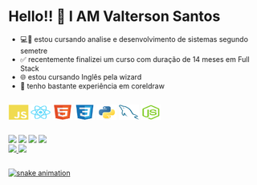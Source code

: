 <h1>Hello!! 👋 I AM Valterson Santos</h1>


- 💻📱 estou cursando analise e desenvolvimento de sistemas segundo semetre
- ✅ recentemente finalizei um curso com duração de 14 meses em Full Stack
- 🌐 estou cursando Inglês pela wizard
- 💎 tenho bastante experiência em coreldraw
  
##

<div style="display: inline_block">
  <img align="center" alt="valter-Js" height="30" width="40" src="https://raw.githubusercontent.com/devicons/devicon/master/icons/javascript/javascript-plain.svg">
  <img align="center" alt="valter-React" height="30" width="40" src="https://raw.githubusercontent.com/devicons/devicon/master/icons/react/react-original.svg">
  <img align="center" alt="valter-HTML" height="30" width="40" src="https://raw.githubusercontent.com/devicons/devicon/master/icons/html5/html5-original.svg">
  <img align="center" alt="valter-CSS" height="30" width="40" src="https://raw.githubusercontent.com/devicons/devicon/master/icons/css3/css3-original.svg">
  <img align="center" alt="valter-Python" height="30" width="40" src="https://raw.githubusercontent.com/devicons/devicon/master/icons/python/python-original.svg">
  <img align="center" alt="valter-Mysql" height="30" width="40" src="https://raw.githubusercontent.com/devicons/devicon/master/icons/mysql/mysql-original.svg">
  <img align="center" alt="valter-Nodejs" height="30" width="40" src="https://raw.githubusercontent.com/devicons/devicon/master/icons/nodejs/nodejs-original.svg">
</div>

  ##
  
<div> 
  <a href="https://www.instagram.com/walter096/" target="_blank"><img src="https://img.shields.io/badge/-Instagram-%23E4405F?style=for-the-badge&logo=instagram&logoColor=white" target="_blank"></a>
  <a href="https://www.linkedin.com/in/valterson-santos-730746261/" target="_blank"><img src="https://img.shields.io/badge/-LinkedIn-%230077B5?style=for-the-badge&logo=linkedin&logoColor=white" target="_blank"></a>
  <a href="https://mail.google.com/mail/u/0/?pli=1#inbox/" target="_blank"><img src="https://img.shields.io/badge/Gmail-D14836?style=for-the-badge&logo=gmail&logoColor=white" target="_blank"></a>
  <a href="https://wa.me/5585997857108" target="_blank"><img src="https://img.shields.io/badge/WhatsApp-25D366?style=for-the-badge&logo=whatsapp&logoColor=white" target="_blank"></a>
  
  </div>

<div>
<a href="https://github.com/valtersonsantos&show">
<img height="180em" src="https://github-readme-stats.vercel.app/api?username=valtersonsantos&show-aqui&show_icons=true&theme=tokyonight"/>
<img height="180em" src="https://github-readme-stats.vercel.app/api/top-langs/?username=valtersonsantos&show=compact&langs_count=7&theme=tokyonight"/>
</div>

##

![snake animation](https://github.com/ValtersonSantos/ValtersonSantos/blob/output/github-contribution-grid-snake.svg)



